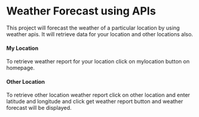 # Weather Forecast using APIs
This project will forecast the weather of a particular location by using weather apis.
It will retrieve data for your location and other locations also.

#### My Location
To retrieve weather report for your location click on mylocation button on homepage.

#### Other Location
To retrieve other location weather report click on other location and enter latitude and longitude and click get weather report button and weather forecast will be displayed.

